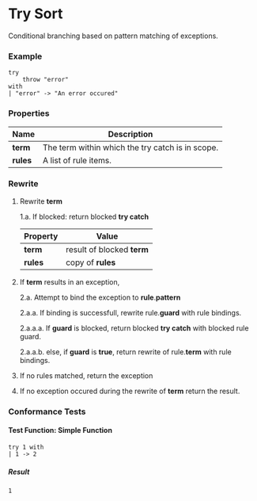 # Try Sort

Conditional branching based on pattern matching of exceptions.

### Example

~~~policy
try 
    throw "error"
with 
| "error" -> "An error occured"
~~~

### Properties

| Name          | Description |
|---------------|-------------|
| **term**      | The term within which the try catch is in scope. |
| **rules**     | A list of rule items. |


### Rewrite

1. Rewrite **term**

    1.a. If blocked: return blocked **try catch**
    
    | Property     | Value |
    |--------------|-------|
    |**term**      | result of blocked **term** |
    |**rules**     | copy of **rules** |

2. If **term** results in an exception, 

    2.a. Attempt to bind the exception to **rule**.**pattern**

    2.a.a. If binding is successfull, rewrite rule.**guard** with rule bindings.

    2.a.a.a. If **guard** is blocked, return blocked **try catch** with blocked rule guard.

    2.a.a.b. else, if **guard** is **true**, return rewrite of rule.**term** with rule bindings.

3. If no rules matched, return the exception

4. If no exception occured during the rewrite of **term** return the result.

### Conformance Tests

#### Test Function: Simple Function
~~~policy
try 1 with 
| 1 -> 2
~~~

##### Result
~~~policy
1
~~~
